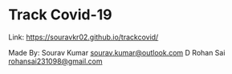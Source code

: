 # Track Covid-19

Link: https://souravkr02.github.io/trackcovid/

Made By: Sourav Kumar <sourav.kumar@outlook.com>
         D Rohan Sai  <rohansai231098@gmail.com>

